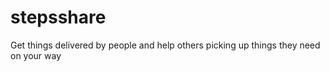 # stepsshare
Get things delivered by people and help others picking up things they need on your way
